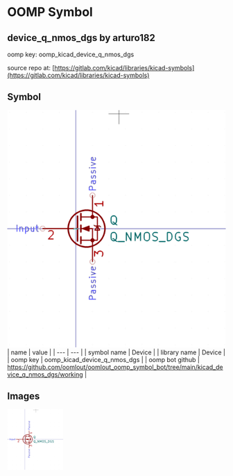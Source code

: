 # OOMP Symbol  
## device_q_nmos_dgs  by arturo182  
  
oomp key: oomp_kicad_device_q_nmos_dgs  
  
source repo at: [https://gitlab.com/kicad/libraries/kicad-symbols](https://gitlab.com/kicad/libraries/kicad-symbols)  
## Symbol  
  
[![working.png](working_600.png)](working.png)  
| name | value | 
| --- | --- | 
| symbol name | Device | 
| library name | Device | 
| oomp key | oomp_kicad_device_q_nmos_dgs | 
| oomp bot github | https://github.com/oomlout/oomlout_oomp_symbol_bot/tree/main/kicad_device_q_nmos_dgs/working | 
## Images  
  
[![working.png](working_140.png)](working.png)  
